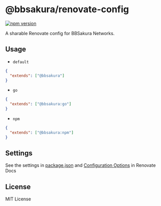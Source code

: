 # @bbsakura/renovate-config

[![npm version](https://badge.fury.io/js/%40bbsakura%2Frenovate-config.svg)](https://badge.fury.io/js/%40bbsakura%2Frenovate-config)

A sharable Renovate config for BBSakura Networks.

## Usage

* `default`

```json
{
  "extends": ["@bbsakura"]
}
```

* `go`

```json
{
  "extends": ["@bbsakura:go"]
}
```

* `npm`

```json
{
  "extends": ["@bbsakura:npm"]
}
```

## Settings

See the settings in [package.json](https://github.com/bbsakura/renovate-config/blob/master/package.json) and [Configuration Options](https://renovatebot.com/docs/configuration-options/) in Renovate Docs

## License

MIT License
